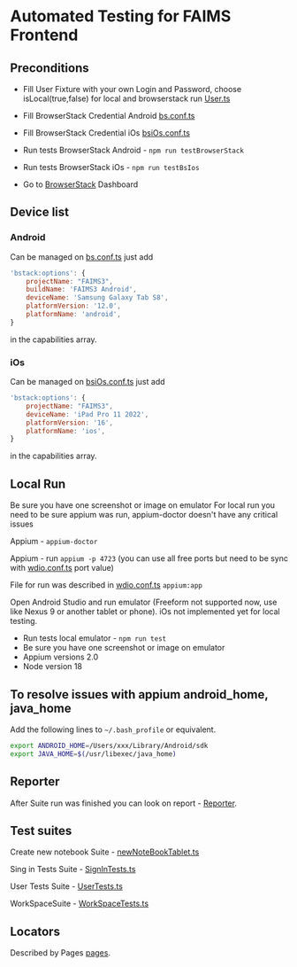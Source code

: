 # Automated Testing for FAIMS Frontend

## Preconditions

* Fill User Fixture with your own Login and Password, choose isLocal(true,false) for 
local and browserstack run [User.ts](fixture%2FUser.ts)

* Fill BrowserStack Credential Android [bs.conf.ts](test%2Ffirst.conf.ts)
* Fill BrowserStack Credential iOs [bsiOs.conf.ts](test%2FbsiOs.conf.ts)
* Run tests BrowserStack Android - `npm run testBrowserStack`
* Run tests BrowserStack iOs - `npm run testBsIos`
* Go to [BrowserStack](https://www.browserstack.com/) Dashboard

## Device list

### Android

Can be managed on [bs.conf.ts](test%2Fbs.conf.ts) just add  

```javascript
'bstack:options': {
    projectName: "FAIMS3",
    buildName: 'FAIMS3 Android',
    deviceName: 'Samsung Galaxy Tab S8',
    platformVersion: '12.0',
    platformName: 'android',
}
```

in the capabilities array.

### iOs

Can be managed on [bsiOs.conf.ts](test%2FbsiOs.conf.ts) just add 

```javascript
'bstack:options': {
    projectName: "FAIMS3",
    deviceName: 'iPad Pro 11 2022',
    platformVersion: '16',
    platformName: 'ios',
}
```

in the capabilities array.

## Local Run

Be sure you have one screenshot or image on emulator
For local run you need to be sure appium was run, appium-doctor doesn't have any critical issues

Appium - `appium-doctor`

Appium - run `appium -p 4723` (you can use all free ports but need to be sync
with [wdio.conf.ts](wdio.conf.ts) port value)

File for run was described in [wdio.conf.ts](wdio.conf.ts) `appium:app`

Open Android Studio and run emulator (Freeform not supported now, use
like Nexus 9 or another tablet or phone). iOs not implemented yet for local testing.

* Run tests local emulator - `npm run test`
* Be sure you have one screenshot or image on emulator
* Appium versions 2.0
* Node version 18

## To resolve issues with appium android_home, java_home

Add the following lines to `~/.bash_profile` or equivalent.

```bash
export ANDROID_HOME=/Users/xxx/Library/Android/sdk
export JAVA_HOME=$(/usr/libexec/java_home)
```

## Reporter

After Suite run was finished you can look on report - [Reporter](https://observability.browserstack.com/projects/FAIMS3/builds).

## Test suites

Create new notebook Suite - [newNoteBookTablet.ts](test%2Fspecs%2FnewNoteBookTablet.ts)

Sing in Tests Suite - [SignInTests.ts](test%2Fspecs%2FSignInTests.ts)

User Tests Suite - [UserTests.ts](test%2Fspecs%2FUserTests.ts)

WorkSpaceSuite - [WorkSpaceTests.ts](test%2Fspecs%2FWorkSpaceTests.ts)

## Locators 

Described by Pages [pages](pages).
